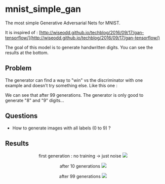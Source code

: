 # mnist_simple_gan
The most simple Generative Adversarial Nets for MNIST.

It is inspired of : [http://wiseodd.github.io/techblog/2016/09/17/gan-tensorflow/](http://wiseodd.github.io/techblog/2016/09/17/gan-tensorflow/)

The goal of this model is to generate handwritten digits. You can see the results at the bottom.

## Problem

The generator can find a way to "win" vs the discriminator with one example and doesn't try something else. Like this one :

We can see that after 99 generations. The generator is only good to generate "8" and "9" digits...

## Questions

 - How to generate images with all labels (0 to 9) ?


## Results

<p align="center">
first generation : no training -> just noise
<img src="https://raw.githubusercontent.com/sebastienharinck/mnist_simple_gan/master/doc/000.png">
</p>

<p align="center">
after 10 generations
<img src="https://raw.githubusercontent.com/sebastienharinck/mnist_simple_gan/master/doc/010.png">
</p>

<p align="center">
after 99 generations
<img src="https://raw.githubusercontent.com/sebastienharinck/mnist_simple_gan/master/doc/099.png">
</p>
